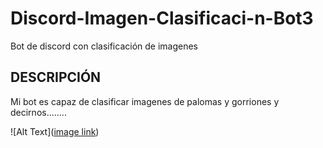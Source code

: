 # Discord-Imagen-Clasificaci-n-Bot3
Bot de discord con clasificación de imagenes
## DESCRIPCIÓN
Mi bot es capaz de clasificar imagenes de palomas y gorriones y decirnos........

![Alt Text]([image link](https://pngimg.com/d/discord_PNG8.png))

